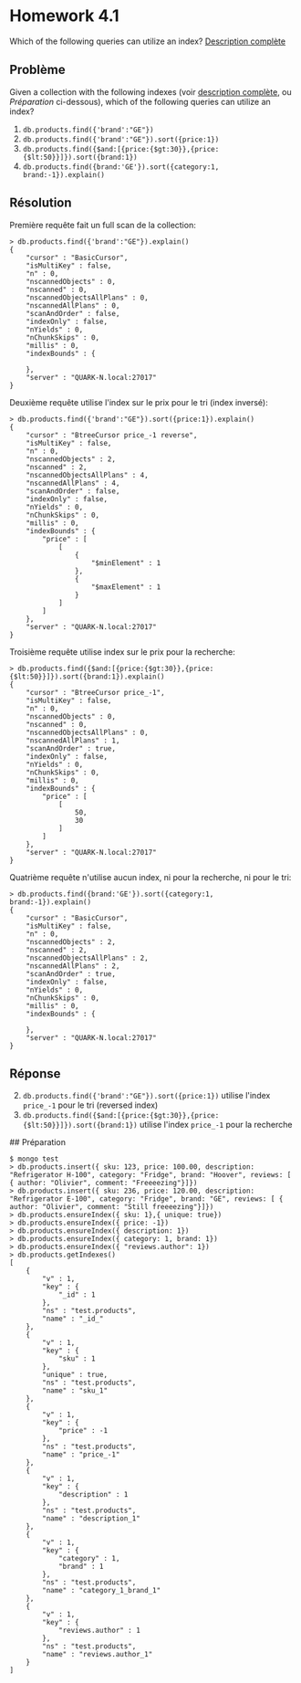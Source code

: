 # Homework 4.1

Which of the following queries can utilize an index? [Description complète](https://education.mongodb.com/courses/10gen/M101P/2014_February/courseware/Week_4_Performance/52aa2f48e2d4232c54a18ac9/)

## Problème

Given a collection with the following indexes (voir [description complète](https://education.mongodb.com/courses/10gen/M101P/2014_February/courseware/Week_4_Performance/52aa2f48e2d4232c54a18ac9/), ou _Préparation_ ci-dessous), which of the following queries can utilize an index?

1. `db.products.find({'brand':"GE"})`
2. `db.products.find({'brand':"GE"}).sort({price:1})`
3. `db.products.find({$and:[{price:{$gt:30}},{price:{$lt:50}}]}).sort({brand:1})`
4. `db.products.find({brand:'GE'}).sort({category:1, brand:-1}).explain()`

## Résolution

Première requête fait un full scan de la collection:

    > db.products.find({'brand':"GE"}).explain()
    {
        "cursor" : "BasicCursor",
        "isMultiKey" : false,
        "n" : 0,
        "nscannedObjects" : 0,
        "nscanned" : 0,
        "nscannedObjectsAllPlans" : 0,
        "nscannedAllPlans" : 0,
        "scanAndOrder" : false,
        "indexOnly" : false,
        "nYields" : 0,
        "nChunkSkips" : 0,
        "millis" : 0,
        "indexBounds" : {
            
        },
        "server" : "QUARK-N.local:27017"
    }

Deuxième requête utilise l'index sur le prix pour le tri (index inversé):

    > db.products.find({'brand':"GE"}).sort({price:1}).explain()
    {
        "cursor" : "BtreeCursor price_-1 reverse",
        "isMultiKey" : false,
        "n" : 0,
        "nscannedObjects" : 2,
        "nscanned" : 2,
        "nscannedObjectsAllPlans" : 4,
        "nscannedAllPlans" : 4,
        "scanAndOrder" : false,
        "indexOnly" : false,
        "nYields" : 0,
        "nChunkSkips" : 0,
        "millis" : 0,
        "indexBounds" : {
            "price" : [
                [
                    {
                        "$minElement" : 1
                    },
                    {
                        "$maxElement" : 1
                    }
                ]
            ]
        },
        "server" : "QUARK-N.local:27017"
    }

Troisième requête utilise index sur le prix pour la recherche:

    > db.products.find({$and:[{price:{$gt:30}},{price:{$lt:50}}]}).sort({brand:1}).explain()
    {
        "cursor" : "BtreeCursor price_-1",
        "isMultiKey" : false,
        "n" : 0,
        "nscannedObjects" : 0,
        "nscanned" : 0,
        "nscannedObjectsAllPlans" : 0,
        "nscannedAllPlans" : 1,
        "scanAndOrder" : true,
        "indexOnly" : false,
        "nYields" : 0,
        "nChunkSkips" : 0,
        "millis" : 0,
        "indexBounds" : {
            "price" : [
                [
                    50,
                    30
                ]
            ]
        },
        "server" : "QUARK-N.local:27017"
    }

Quatrième requête n'utilise aucun index, ni pour la recherche, ni pour le tri:

    > db.products.find({brand:'GE'}).sort({category:1, brand:-1}).explain()
    {
        "cursor" : "BasicCursor",
        "isMultiKey" : false,
        "n" : 0,
        "nscannedObjects" : 2,
        "nscanned" : 2,
        "nscannedObjectsAllPlans" : 2,
        "nscannedAllPlans" : 2,
        "scanAndOrder" : true,
        "indexOnly" : false,
        "nYields" : 0,
        "nChunkSkips" : 0,
        "millis" : 0,
        "indexBounds" : {
            
        },
        "server" : "QUARK-N.local:27017"
    }

## Réponse

2. `db.products.find({'brand':"GE"}).sort({price:1})` utilise l'index `price_-1` pour le tri (reversed index)
3. `db.products.find({$and:[{price:{$gt:30}},{price:{$lt:50}}]}).sort({brand:1})` utilise l'index `price_-1` pour la recherche

## Préparation

    $ mongo test
    > db.products.insert({ sku: 123, price: 100.00, description: "Refrigerator H-100", category: "Fridge", brand: "Hoover", reviews: [ { author: "Olivier", comment: "Freeeezing"}]})
    > db.products.insert({ sku: 236, price: 120.00, description: "Refrigerator E-100", category: "Fridge", brand: "GE", reviews: [ { author: "Olivier", comment: "Still freeeezing"}]})
    > db.products.ensureIndex({ sku: 1},{ unique: true})
    > db.products.ensureIndex({ price: -1})
    > db.products.ensureIndex({ description: 1})
    > db.products.ensureIndex({ category: 1, brand: 1})
    > db.products.ensureIndex({ "reviews.author": 1})
    > db.products.getIndexes()
    [
        {
            "v" : 1,
            "key" : {
                "_id" : 1
            },
            "ns" : "test.products",
            "name" : "_id_"
        },
        {
            "v" : 1,
            "key" : {
                "sku" : 1
            },
            "unique" : true,
            "ns" : "test.products",
            "name" : "sku_1"
        },
        {
            "v" : 1,
            "key" : {
                "price" : -1
            },
            "ns" : "test.products",
            "name" : "price_-1"
        },
        {
            "v" : 1,
            "key" : {
                "description" : 1
            },
            "ns" : "test.products",
            "name" : "description_1"
        },
        {
            "v" : 1,
            "key" : {
                "category" : 1,
                "brand" : 1
            },
            "ns" : "test.products",
            "name" : "category_1_brand_1"
        },
        {
            "v" : 1,
            "key" : {
                "reviews.author" : 1
            },
            "ns" : "test.products",
            "name" : "reviews.author_1"
        }
    ]
